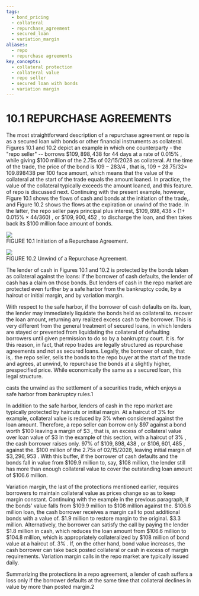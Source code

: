 ```yaml
---
tags:
  - bond_pricing
  - collateral
  - repurchase_agreement
  - secured_loan
  - variation_margin
aliases:
  - repo
  - repurchase agreements
key_concepts:
  - collateral protection
  - collateral value
  - repo seller
  - secured loan with bonds
  - variation margin
---
```


# 10.1 REPURCHASE AGREEMENTS  

The most straightforward description of a repurchase agreement or repo is as a secured loan with bonds or other financial instruments as collateral. Figures 10.1 and 10.2 depict an example in which one counterparty - the "repo seller" -- borrows $\$109,898,438$ for 44 days at a rate of $0.015\%$ , while giving $\$100$ million of the 2.75s of $02/15/2028$ as collateral. At the time of the trade, the price of the bond is $109{-}283/4$ , that is, $109+28.75/32=$ 109.898438 per 100 face amount, which means that the value of the collateral at the start of the trade equals the amount loaned. In practice, the value of the collateral typically exceeds the amount loaned, and this feature. of repo is discussed next. Continuing with the present example, however, Figure 10.1 shows the flows of cash and bonds at the initiation of the trade,. and Figure 10.2 shows the flows at the expiration or unwind of the trade. In the latter, the repo seller pays principal plus interest, $\$109,898,438\times(1+$ $0.015\%\times44/360)$ , or $\$109,900,452$ , to discharge the loan, and then takes back its $\$100$ million face amount of bonds.  

![](a6a704697ad665f492e306bb61662a3214df6ebe0bb7bcc4fb582f15282da04a.jpg)  
FIGURE 10.1 Initiation of a Repurchase Agreement.  

![](ab02842fc4352fe975c8bd5c8b27fcef24a7193550b7c43cf0c1aafa3b648606.jpg)  
FIGURE 10.2 Unwind of a Repurchase Agreement.  

The lender of cash in Figures 10.1 and 10.2 is protected by the bonds taken as collateral against the loans: if the borrower of cash defaults, the lender of cash has a claim on those bonds. But lenders of cash in the repo market are protected even further by a safe harbor from the bankruptcy code, by a haircut or initial margin, and by variation margin.  

With respect to the safe harbor, if the borrower of cash defaults on its. loan, the lender may immediately liquidate the bonds held as collateral to. recover the loan amount, returning any realized excess cash to the borrower. This is very different from the general treatment of secured loans, in which lenders are stayed or prevented from liquidating the collateral of defaulting borrowers until given permission to do so by a bankruptcy court. It is. for this reason, in fact, that repo trades are legally structured as repurchase agreements and not as secured loans. Legally, the borrower of cash, that is,. the repo seller, sells the bonds to the repo buyer at the start of the trade and agrees, at unwind, to repurchase the bonds at a slightly higher, prespecified price. While economically the same as a secured loan, this legal structure.  

casts the unwind as the settlement of a securities trade, which enjoys a safe harbor from bankruptcy rules.1  

In addition to the safe harbor, lenders of cash in the repo market are typically protected by haircuts or initial margin. At a haircut of $3\%$ for example, collateral value is reduced by $3\%$ when considered against the loan amount. Therefore, a repo seller can borrow only $\$97$ against a bond worth $\$100$ leaving a margin of $\$3$ , that is, an excess of collateral value over loan value of $\$3$ In the example of this section, with a haircut of $3\%$ , the cash borrower raises only. $97\%$ of $\$109,898,438$ , or $\$106,601,485$ , against the. $\$100$ million of the 2.75s of 02/15/2028, leaving initial margin of $\$3,296,953$ . With this buffer, if the borrower of cash defaults and the bonds fall in value from $\$109.9$ million to, say, $\$108$ million, the lender still has more than enough collateral value to cover the outstanding loan amount of $\$106.6$ million.  

Variation margin, the last of the protections mentioned earlier, requires borrowers to maintain collateral value as prices change so as to keep margin constant. Continuing with the example in the previous paragraph, if the bonds' value falls from $\$109.9$ million to $\$108$ million against the. $\$106.6$ million loan, the cash borrower receives a margin call to post additional bonds with a value of. $\$1.9$ million to restore margin to the original. $\$3.3$ million. Alternatively, the borrower can satisfy the call by paying the lender $\$1.8$ million in cash, which reduces the loan amount from $\$106.6$ million to $\$104.8$ million, which is appropriately collateralized by $\$108$ million of bond value at a haircut of. $3\%$ . If, on the other hand, bond value increases, the cash borrower can take back posted collateral or cash in excess of margin requirements. Variation margin calls in the repo market are typically issued daily.  

Summarizing the protections in a repo agreement, a lender of cash suffers a loss only if the borrower defaults at the same time that collateral declines in value by more than posted margin.2  
